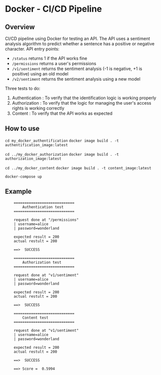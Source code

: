 # Docker - CI/CD Pipeline

## Overview
CI/CD pipeline using Docker for testing an API. The API uses a sentiment analysis algorithm to predict whether a sentence has a positive or negative character. API entry points:
* `/status` returns 1 if the API works fine
* `/permissions` returns a user's permissions
* `/v1/sentiment` returns the sentiment analysis (-1 is negative, +1 is positive) using an old model
* `/v2/sentiment` returns the sentiment analysis using a new model

Three tests to do:
1) Authentication : To verify that the identification logic is working properly
2) Authorization : To verify that the logic for managing the user's access rights is working correctly
3) Content : To verify that the API works as expected
 
## How to use
`cd my_docker_authentification`
`docker image build . -t authentification_image:latest`

`cd ../my_docker_authorization` 
`docker image build . -t authorization_image:latest`

`cd ../my_docker_content` 
`docker image build . -t content_image:latest`

`docker-compose up`

## Example

```
    ============================
        Authentication test
    ============================

    request done at "/permissions"
    | username=alice
    | password=wonderland

    expected result = 200
    actual restult = 200

    ==>  SUCCESS

    ============================
        Authorization test
    ============================

    request done at "v1/sentiment"
    | username=alice
    | password=wonderland

    expected result = 200
    actual restult = 200

    ==>  SUCCESS

    ============================
        Content test
    ============================

    request done at "v1/sentiment"
    | username=alice
    | password=wonderland

    expected result = 200
    actual restult = 200

    ==>  SUCCESS

    ==> Score =  0.5994

```

